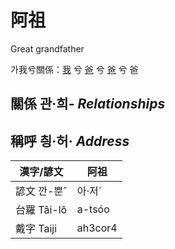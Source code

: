 # 阿祖

Great grandfather

가我兮關係：[我](member1.md) 兮 [爸](member2.md) 兮 [爸](member8.md) 兮 爸

## 關係 관·희- _Relationships_

## 稱呼 칑·허· _Address_

漢字/諺文 | 阿祖
--- | ---
諺文 깐-뿐ˆ | 아·저ˊ
台羅 Tâi-lô | a-tsóo
戴字 Taiji | ah3cor4



